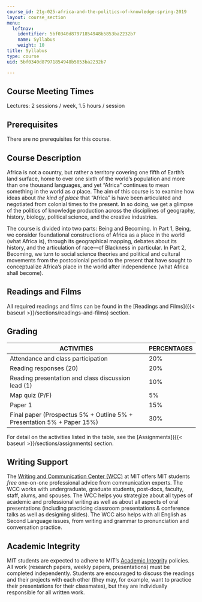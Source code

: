 ```yaml
---
course_id: 21g-025-africa-and-the-politics-of-knowledge-spring-2019
layout: course_section
menu:
  leftnav:
    identifier: 5bf0340d87971854948b5853ba2232b7
    name: Syllabus
    weight: 10
title: Syllabus
type: course
uid: 5bf0340d87971854948b5853ba2232b7

---
```


Course Meeting Times
--------------------

Lectures: 2 sessions / week, 1.5 hours / session

Prerequisites
-------------

There are no prerequisites for this course.

Course Description
------------------

Africa is not a country, but rather a territory covering one fifth of Earth’s land surface, home to over one sixth of the world’s population and more than one thousand languages, and yet “Africa” continues to mean something in the world as _a_ place. The aim of this course is to examine how ideas about _the kind of place_ that “Africa” is have been articulated and negotiated from colonial times to the present. In so doing, we get a glimpse of the politics of knowledge production across the disciplines of geography, history, biology, political science, and the creative industries.

The course is divided into two parts: Being and Becoming. In Part 1, Being, we consider foundational constructions of Africa as a place in the world (what Africa is), through its geographical mapping, debates about its history, and the articulation of race—of Blackness in particular. In Part 2, Becoming, we turn to social science theories and political and cultural movements from the postcolonial period to the present that have sought to conceptualize Africa’s place in the world after independence (what Africa shall become).

Readings and Films
------------------

All required readings and films can be found in the [Readings and Films]({{< baseurl >}}/sections/readings-and-films) section.

Grading
-------

| ACTIVITIES | PERCENTAGES |
| --- | --- |
| Attendance and class participation | 20% |
| Reading responses (20) | 20% |
| Reading presentation and class discussion lead (1) | 10% |
| Map quiz (P/F) | 5% |
| Paper 1 | 15% |
| Final paper (Prospectus 5% + Outline 5% + Presentation 5% + Paper 15%) | 30% 

For detail on the activities listed in the table, see the [Assignments]({{< baseurl >}}/sections/assignments) section.

Writing Support
---------------

The [Writing and Communication Center (WCC)](https://cmsw.mit.edu/writing-and-communication-center/) at MIT offers MIT students _free_ one-on-one professional advice from communication experts. The WCC works with undergraduate, graduate students, post-docs, faculty, staff, alums, and spouses. The WCC helps you strategize about all types of academic and professional writing as well as about all aspects of oral presentations (including practicing classroom presentations & conference talks as well as designing slides). The WCC also helps with all English as Second Language issues, from writing and grammar to pronunciation and conversation practice.

Academic Integrity
------------------

MIT students are expected to adhere to MIT’s [Academic Integrity](https://integrity.mit.edu/) policies. All work (research papers, weekly papers, presentations) must be completed independently. Students are encouraged to discuss the readings and their projects with each other (they may, for example, want to practice their presentations for their classmates), but they are individually responsible for all written work.